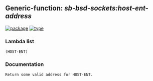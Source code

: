 ## Generic-function: ***sb-bsd-sockets:host-ent-address***
[![package](https://img.shields.io/badge/Package-SB--BSD--SOCKETS-5f9ea0.svg?style=social&colorA=999999)](../) [![type](https://img.shields.io/badge/Type-Generic--Function-5f9ea0.svg?style=social&colorA=999999)](../#generic-function) 
### Lambda list
```
(HOST-ENT)
```
### Documentation
```
Return some valid address for HOST-ENT.
```
